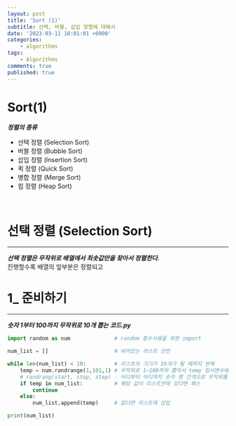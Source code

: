 ```yaml
---
layout: post
title: 'Sort (1)'
subtitle: 선택, 버블, 삽입 정렬에 대해서
date: '2023-03-11 18:01:01 +0900'
categories:
    - algorithms
tags:
    - Algorithms
comments: true
published: true
---
```


# Sort(1)
***정렬의 종류***    
+ 선택 정렬 (Selection Sort)
+ 버블 정렬 (Bubble Sort)
+ 삽입 정렬 (Insertion Sort)
+ 퀵 정렬 (Quick Sort)
+ 병합 정렬 (Merge Sort)
+ 힙 정렬 (Heap Sort)
<br>

# 선택 정렬 (Selection Sort)
---
***선택 정렬은 무작위로 배열에서 최솟값만을 찾아서 정렬한다.***   
진행할수록 배열의 앞부분은 정렬되고 


# 1_ 준비하기
---
***숫자 1부터 100까지 무작위로 10개 뽑는 코드.py***
```python
import random as num              # random 함수사용을 위한 import

num_list = []                     # 비어있는 리스트 선언

while len(num_list) < 10:         # 리스트의 크기가 10개가 될 때까지 반복
    temp = num.randrange(1,101,1) # 무작위로 1~100까지 뽑아서 temp 임시변수에 삽입
    # randrang(start, stop, step) - 어디부터 어디까지 숫자 몇 간격으로 무작위를 뽑겠다
    if temp in num_list:          # 해당 값이 리스트안에 있다면 패스
        continue
    else:
        num_list.append(temp)     # 없다면 리스트에 삽입

print(num_list)
```